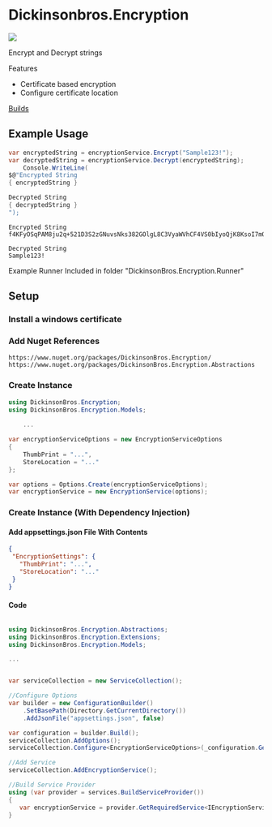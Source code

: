 # Dickinsonbros.Encryption
<a href="https://www.nuget.org/packages/DickinsonBros.Encryption/">
    <img src="https://img.shields.io/nuget/v/DickinsonBros.Encryption">
</a>

Encrypt and Decrypt strings

Features
* Certificate based encryption 
* Configure certificate location

<a href="https://dev.azure.com/marksamdickinson/DickinsonBros/_build?definitionScope=%5CDickinsonBros.Encryption">Builds</a>

<h2>Example Usage</h2>

```C#
var encryptedString = encryptionService.Encrypt("Sample123!");
var decryptedString = encryptionService.Decrypt(encryptedString);
    Console.WriteLine(
$@"Encrypted String
{ encryptedString }

Decrypted String
{ decryptedString }
");
```
    
    Encrypted String
    f4KFyOSqPAM8ju2q+521D3S2zGNuvsNks382GOlgL8C3VyaWVhCF4VS0bIyoQjK8KsoI7mQ8Uu8w54TkzCHuFGqXOmLJU0Rfjurjn+01VCxBsgo1G23u4QUtM5uXBSye/S/jcXGVLDJX90F7gss+NdKvbhebq6jFnFsR6ZhrTGc7BLbLiE0M/BE7A+8hxCGjOFXvgwBm8nTFhXh/sSV8fbZ9pCzwcPuSXMTKxRi+cji3jN42hJidmOBNKIXi2pq6hIL5kcDxKXuVxznOOOcwh/clfCa8Hx6rY/q1O4y14AT5IknCnvYXWCEroXfvX1vlemXewL/UCN486c6VzGssGA==

    Decrypted String
    Sample123!

Example Runner Included in folder "DickinsonBros.Encryption.Runner"

<h2>Setup</h2>

<h3>Install a windows certificate</h3>

<h3>Add Nuget References</h3>

    https://www.nuget.org/packages/DickinsonBros.Encryption/
    https://www.nuget.org/packages/DickinsonBros.Encryption.Abstractions

<h3>Create Instance</h3>

```c#
using DickinsonBros.Encryption;
using DickinsonBros.Encryption.Models;
    
    ...

var encryptionServiceOptions = new EncryptionServiceOptions
{
    ThumbPrint = "...",
    StoreLocation = "..."
};

var options = Options.Create(encryptionServiceOptions);
var encryptionService = new EncryptionService(options);

```

<h3>Create Instance (With Dependency Injection)</h3>

<h4>Add appsettings.json File With Contents</h4>

 ```json  
{
  "EncryptionSettings": {
    "ThumbPrint": "...",
    "StoreLocation": "..."
  }
}
 ```    
<h4>Code</h4>

```c#

using DickinsonBros.Encryption.Abstractions;
using DickinsonBros.Encryption.Extensions;
using DickinsonBros.Encryption.Models;

...  


var serviceCollection = new ServiceCollection();

//Configure Options
var builder = new ConfigurationBuilder()
    .SetBasePath(Directory.GetCurrentDirectory())
    .AddJsonFile("appsettings.json", false)

var configuration = builder.Build();
serviceCollection.AddOptions();
serviceCollection.Configure<EncryptionServiceOptions>(_configuration.GetSection(nameof(EncryptionServiceOptions)));

//Add Service
serviceCollection.AddEncryptionService();

//Build Service Provider 
using (var provider = services.BuildServiceProvider())
{
   var encryptionService = provider.GetRequiredService<IEncryptionService>();
}
```
